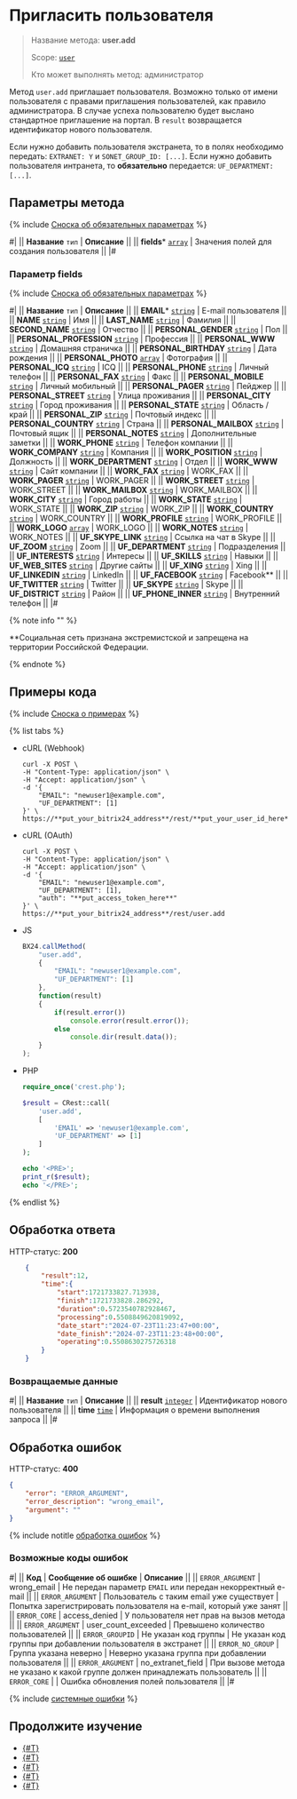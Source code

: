 # Пригласить пользователя

> Название метода: **user.add**
>
> Scope: [`user`](../scopes/permissions.md)
>
> Кто может выполнять метод: администратор

Метод `user.add` приглашает пользователя. Возможно только от имени пользователя с правами приглашения пользователей, как правило администратора. В случае успеха пользователю будет выслано стандартное приглашение на портал. В `result` возвращается идентификатор нового пользователя.

Если нужно добавить пользователя экстранета, то в полях необходимо передать: `EXTRANET: Y` и `SONET_GROUP_ID: [...]`. Если нужно добавить пользователя интранета, то **обязательно** передается: `UF_DEPARTMENT: [...]`.

## Параметры метода

{% include [Сноска об обязательных параметрах](../../_includes/required.md) %}

#|
|| **Название**
`тип` | **Описание** ||
|| **fields***
[`array`](../data-types.md) | Значения полей для создания пользователя ||
|#

### Параметр fields

{% include [Сноска об обязательных параметрах](../../_includes/required.md) %}

#|
|| **Название**
`тип` | **Описание** ||
|| **EMAIL***
[`string`](../data-types.md) | E-mail пользователя ||
|| **NAME**
[`string`](../data-types.md) | Имя ||
|| **LAST_NAME**
[`string`](../data-types.md) | Фамилия ||
|| **SECOND_NAME**
[`string`](../data-types.md) | Отчество ||
|| **PERSONAL_GENDER**
[`string`](../data-types.md) | Пол ||
|| **PERSONAL_PROFESSION**
[`string`](../data-types.md) | Профессия ||
|| **PERSONAL_WWW**
[`string`](../data-types.md) | Домашняя страничка ||
|| **PERSONAL_BIRTHDAY**
[`string`](../data-types.md) | Дата рождения ||
|| **PERSONAL_PHOTO**
[`array`](../data-types.md) | Фотография ||
|| **PERSONAL_ICQ**
[`string`](../data-types.md) | ICQ ||
|| **PERSONAL_PHONE**
[`string`](../data-types.md) | Личный телефон ||
|| **PERSONAL_FAX**
[`string`](../data-types.md) | Факс ||
|| **PERSONAL_MOBILE**
[`string`](../data-types.md) | Личный мобильный ||
|| **PERSONAL_PAGER**
[`string`](../data-types.md) | Пейджер ||
|| **PERSONAL_STREET**
[`string`](../data-types.md) | Улица проживания ||
|| **PERSONAL_CITY**
[`string`](../data-types.md) | Город проживания ||
|| **PERSONAL_STATE**
[`string`](../data-types.md) | Область / край ||
|| **PERSONAL_ZIP**
[`string`](../data-types.md) | Почтовый индекс ||
|| **PERSONAL_COUNTRY**
[`string`](../data-types.md) | Страна ||
|| **PERSONAL_MAILBOX**
[`string`](../data-types.md) | Почтовый ящик ||
|| **PERSONAL_NOTES**
[`string`](../data-types.md) | Дополнительные заметки ||
|| **WORK_PHONE**
[`string`](../data-types.md) | Телефон компании ||
|| **WORK_COMPANY**
[`string`](../data-types.md) | Компания ||
|| **WORK_POSITION**
[`string`](../data-types.md) | Должность ||
|| **WORK_DEPARTMENT**
[`string`](../data-types.md) | Отдел ||
|| **WORK_WWW**
[`string`](../data-types.md) | Сайт компании ||
|| **WORK_FAX**
[`string`](../data-types.md) | WORK_FAX ||
|| **WORK_PAGER**
[`string`](../data-types.md) | WORK_PAGER ||
|| **WORK_STREET**
[`string`](../data-types.md) | WORK_STREET ||
|| **WORK_MAILBOX**
[`string`](../data-types.md) | WORK_MAILBOX ||
|| **WORK_CITY**
[`string`](../data-types.md) | Город работы ||
|| **WORK_STATE**
[`string`](../data-types.md) | WORK_STATE ||
|| **WORK_ZIP**
[`string`](../data-types.md) | WORK_ZIP ||
|| **WORK_COUNTRY**
[`string`](../data-types.md) | WORK_COUNTRY ||
|| **WORK_PROFILE**
[`string`](../data-types.md) | WORK_PROFILE ||
|| **WORK_LOGO**
[`array`](../data-types.md) | WORK_LOGO ||
|| **WORK_NOTES**
[`string`](../data-types.md) | WORK_NOTES ||
|| **UF_SKYPE_LINK**
[`string`](../data-types.md) | Ссылка на чат в Skype ||
|| **UF_ZOOM**
[`string`](../data-types.md) | Zoom ||
|| **UF_DEPARTMENT**
[`string`](../data-types.md) | Подразделения ||
|| **UF_INTERESTS**
[`string`](../data-types.md) | Интересы ||
|| **UF_SKILLS**
[`string`](../data-types.md) | Навыки ||
|| **UF_WEB_SITES**
[`string`](../data-types.md) | Другие сайты ||
|| **UF_XING**
[`string`](../data-types.md) | Xing ||
|| **UF_LINKEDIN**
[`string`](../data-types.md) | LinkedIn ||
|| **UF_FACEBOOK**
[`string`](../data-types.md) | Facebook** ||
|| **UF_TWITTER**
[`string`](../data-types.md) | Twitter ||
|| **UF_SKYPE**
[`string`](../data-types.md) | Skype ||
|| **UF_DISTRICT**
[`string`](../data-types.md) | Район ||
|| **UF_PHONE_INNER**
[`string`](../data-types.md) | Внутренний телефон ||
|#

{% note info "" %}

**Социальная сеть признана экстремистской и запрещена на территории Российской Федерации.

{% endnote %}

## Примеры кода

{% include [Сноска о примерах](../../_includes/examples.md) %}

{% list tabs %}

- cURL (Webhook)

    ```curl
    curl -X POST \
    -H "Content-Type: application/json" \
    -H "Accept: application/json" \
    -d '{
        "EMAIL": "newuser1@example.com",
        "UF_DEPARTMENT": [1]
    }' \
    https://**put_your_bitrix24_address**/rest/**put_your_user_id_here**/**put_your_webbhook_here**/user.add
    ```

- cURL (OAuth)

    ```curl
    curl -X POST \
    -H "Content-Type: application/json" \
    -H "Accept: application/json" \
    -d '{
        "EMAIL": "newuser1@example.com",
        "UF_DEPARTMENT": [1],
        "auth": "**put_access_token_here**"
    }' \
    https://**put_your_bitrix24_address**/rest/user.add
    ```

- JS

    ```js
    BX24.callMethod(
        "user.add",
        {
            "EMAIL": "newuser1@example.com",
            "UF_DEPARTMENT": [1]
        },
        function(result)
        {
            if(result.error())
                console.error(result.error());
            else
                console.dir(result.data());
        }
    );
    ```

- PHP

    ```php
    require_once('crest.php');

    $result = CRest::call(
        'user.add',
        [
            'EMAIL' => 'newuser1@example.com',
            'UF_DEPARTMENT' => [1]
        ]
    );

    echo '<PRE>';
    print_r($result);
    echo '</PRE>';
    ```

{% endlist %}

## Обработка ответа

HTTP-статус: **200**

```json
    {
        "result":12,
        "time":{
            "start":1721733827.713938,
            "finish":1721733828.286292,
            "duration":0.5723540782928467,
            "processing":0.5508849620819092,
            "date_start":"2024-07-23T11:23:47+00:00",
            "date_finish":"2024-07-23T11:23:48+00:00",
            "operating":0.5508630275726318
        }
    }
```

### Возвращаемые данные

#|
|| **Название**
`тип` | **Описание** ||
|| **result**
[`integer`](../data-types.md) | Идентификатор нового пользователя ||
|| **time**
[`time`](../data-types.md) | Информация о времени выполнения запроса ||
|#

## Обработка ошибок

HTTP-статус: **400**

```json
{
    "error": "ERROR_ARGUMENT",
    "error_description": "wrong_email",
    "argument": ""
}
```

{% include notitle [обработка ошибок](../../_includes/error-info.md) %}

### Возможные коды ошибок

#|
|| **Код** | **Cообщение об ошибке** | **Описание** ||
|| `ERROR_ARGUMENT` | wrong_email | Не передан параметр `EMAIL` или передан некорректный e-mail ||
|| `ERROR_ARGUMENT` | Пользователь с таким email уже существует | Попытка зарегистрировать пользователя на e-mail, который уже занят ||
|| `ERROR_CORE` | access_denied | У пользователя нет прав на вызов метода ||
|| `ERROR_ARGUMENT` | user_count_exceeded | Превышено количество пользователей ||
|| `ERROR_GROUPID` | Не указан код группы | Не указан код группы при добавлении пользователя в экстранет ||
|| `ERROR_NO_GROUP` | Группа указана неверно | Неверно указана группа при добавлении пользователя ||
|| `ERROR_ARGUMENT` | no_extranet_field | При вызове метода не указано к какой группе должен принадлежать пользователь ||
|| `ERROR_CORE` |  | Ошибка обновления полей пользователя ||
|#

{% include [системные ошибки](../../_includes/system-errors.md) %}

## Продолжите изучение 

- [{#T}](./user-update.md)
- [{#T}](./user-get.md)
- [{#T}](./user-current.md)
- [{#T}](./user-search.md)
- [{#T}](./user-fields.md)